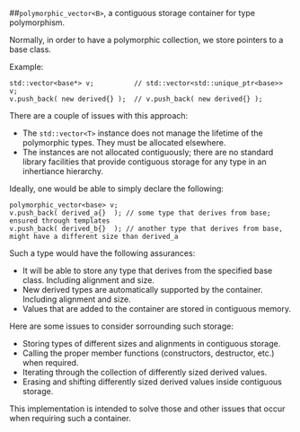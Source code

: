 ##`polymorphic_vector<B>`, a contiguous storage container for type polymorphism. 

Normally, in order to have a polymorphic collection, we store pointers to a base class.

Example:

    std::vector<base*> v;          // std::vector<std::unique_ptr<base>> v;
    v.push_back( new derived{} );  // v.push_back( new derived{} );

There are a couple of issues with this approach:

 - The `std::vector<T>` instance does not manage the lifetime of the polymorphic types. They must be allocated elsewhere.
 - The instances are not allocated contiguously; there are no standard library facilities that provide contiguous storage for any type in an inhertiance hierarchy.

Ideally, one would be able to simply declare the following:

    polymorphic_vector<base> v;
    v.push_back( derived_a{}  ); // some type that derives from base; ensured through templates
    v.push_back( derived_b{}  ); // another type that derives from base, might have a different size than derived_a
    
Such a type would have the following assurances:

 - It will be able to store any type that derives from the specified base class. Including alignment and size.
 - New derived types are automatically supported by the container. Including alignment and size.
 - Values that are added to the container are stored in contiguous memory.
    
Here are some issues to consider sorrounding such storage:

 - Storing types of different sizes and alignments in contiguous storage.
 - Calling the proper member functions (constructors, destructor, etc.) when required.
 - Iterating through the collection of differently sized derived values.
 - Erasing and shifting differently sized derived values inside contiguous storage.
 
This implementation is intended to solve those and other issues that occur when requiring such a container.
